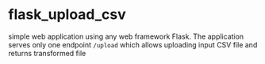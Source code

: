 # flask_upload_csv
simple web application using any web framework  Flask. The application serves only one endpoint `/upload` which allows uploading input CSV file and returns transformed file
